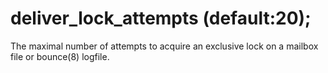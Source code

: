 # deliver_lock_attempts (default:20); 


The maximal number of attempts to acquire an exclusive lock on a
mailbox file or bounce(8) logfile.




